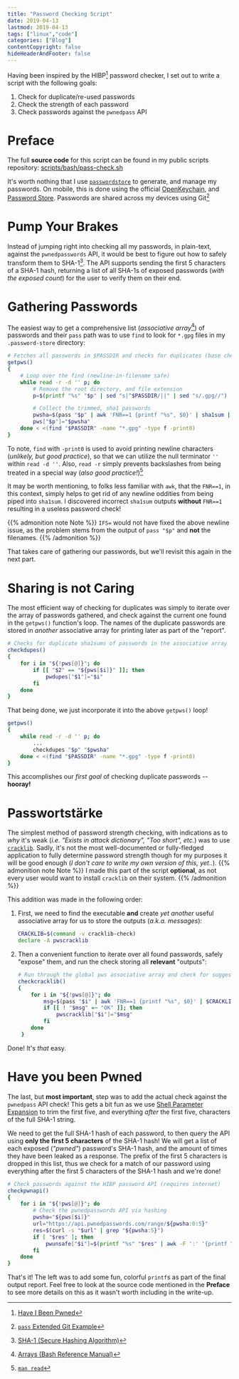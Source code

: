 ```yaml
---
title: "Password Checking Script"
date: 2019-04-13
lastmod: 2019-04-13
tags: ["linux","code"]
categories: ["Blog"]
contentCopyright: false
hideHeaderAndFooter: false
---
```

Having been inspired by the HIBP[^1] password checker, I set out to write a
script with the following goals:

1. Check for duplicate/re-used passwords
1. Check the strength of each password
1. Check passwords against the `pwnedpass` API

<!--more-->
# Preface
The full **source code** for this script can be found in my public scripts
repository:
[scripts/bash/pass-check.sh](https://gitlab.com/bdebyl/scripts/blob/master/bash/pass-check.sh)

It's worth nothing that I use [`passwordstore`](https://www.passwordstore.org/)
to generate, and manage my passwords. On mobile, this is done using the official
[OpenKeychain](https://www.openkeychain.org/), and
[Password Store](https://github.com/zeapo/Android-Password-Store). Passwords are
shared across my devices using Git[^2]

# Pump Your Brakes
Instead of jumping right into checking all my passwords, in plain-text, against
the `pwnedpasswords` API, it would be best to figure out how to safely transform
them to SHA-1[^3]. The API supports sending the first 5 characters of a SHA-1
hash, returning a list of all SHA-1s of exposed passwords (_with the exposed
count_) for the user to verify them on their end.

# Gathering Passwords
The easiest way to get a comprehensive list (_associative array_[^4]) of
passwords and their `pass` path was to use `find` to look for `*.gpg` files in
my `.password-store` directory:
```bash
# Fetches all passwords in $PASSDIR and checks for duplicates (base check)
getpws()
{
    # Loop over the find (newline-in-filename safe)
    while read -r -d '' p; do
        # Remove the root directory, and file extension
        p=$(printf "%s" "$p" | sed "s|^$PASSDIR/||" | sed "s/.gpg//")

        # Collect the trimmed, sha1 passwords
        pwsha=$(pass "$p" | awk 'FNR==1 {printf "%s", $0}' | sha1sum | awk '{printf "%s", toupper($1)}')
        pws["$p"]="$pwsha"
    done < <(find "$PASSDIR" -name "*.gpg" -type f -print0)
}
```
To note, `find` with `-print0` is used to avoid printing newline characters
(_unlikely, but good practice_), so that we can utilize the null terminator `''`
within `read -d ''`. Also, `read -r` simply prevents backslashes from being
treated in a special way (_also good practice!_)[^5]

It may be worth mentioning, to folks less familiar with `awk`, that the
`FNR==1`, in this context, simply helps to get rid of any newline oddities from
being piped into `sha1sum`. I discovered incorrect `sha1sum` outputs **without**
`FNR==1` resulting in a useless password check!

{{% admonition note Note %}}
`IFS=` would not have fixed the above newline issue, as the problem stems
from the output of `pass "$p"` and **not** the filenames.
{{% /admonition %}}

That takes care of gathering our passwords, but we'll revisit this again in the
next part.

# Sharing is not Caring
The most efficient way of checking for duplicates was simply to iterate over the
array of passwords gathered, and check against the current one found in the
`getpws()` function's loop. The names of the duplicate passwords are stored in
_another_ associative array for printing later as part of the "report".
```bash
# Checks for duplicate sha1sums of passwords in the associative array
checkdupes()
{
    for i in "${!pws[@]}"; do
        if [[ "$2" == "${pws[$i]}" ]]; then
            pwdupes["$1"]="$i"
        fi
    done
}
```

That being done, we just incorporate it into the above `getpws()` loop!
```bash
getpws()
{
    while read -r -d '' p; do
        ...
        checkdupes "$p" "$pwsha"
    done < <(find "$PASSDIR" -name "*.gpg" -type f -print0)
}
```

This accomplishes our *first goal* of checking duplicate passwords --
**hooray!**

# Passwortstärke
The simplest method of password strength checking, with indications as to _why_
it's weak (_i.e. "Exists in attack dictionary", "Too short", etc._) was to use
[`cracklib`](https://github.com/cracklib/cracklib). Sadly, it's not the most
well-documented or fully-fledged application to fully determine password
strength though for my purposes it will be good enough (_I don't care to write
my own version of this, yet.._).
{{% admonition note Note %}}
I made this part of the script **optional**, as not every user would want to
install `cracklib` on their system.
{{% /admonition %}}

This addition was made in the following order:

1. First, we need to find the executable **and** create _yet another_ useful
   associative array for us to store the outputs (_a.k.a. messages_):
   ```bash
   CRACKLIB=$(command -v cracklib-check)
   declare -A pwscracklib
   ```

1. Then a convenient function to iterate over all found passwords, safely
   "expose" them, and run the check storing all **relevant** "outputs":
   ```bash
   # Run through the global pws associative array and check for suggestions
   checkcracklib()
   {
       for i in "${!pws[@]}"; do
           msg=$(pass "$i" | awk 'FNR==1 {printf "%s", $0}' | $CRACKLIB | sed s/^.*:[\ \\t]*//)
           if [[ ! "$msg" =~ "OK" ]]; then
               pwscracklib["$i"]="$msg"
           fi
       done
    }
   ```

Done! It's _that_ easy.

# Have you been Pwned
The last, but **most important**, step was to add the actual check against the
`pwnedpass` API check! This gets a bit fun as we use
[Shell Parameter Expansion](https://www.gnu.org/software/bash/manual/html_node/Shell-Parameter-Expansion.html)
to trim the first five, and everything _after_ the first five, characters of the
full SHA-1 string.

We need to get the full SHA-1 hash of each password, to then query the API using
**only the first 5 characters** of the SHA-1 hash! We will get a list of each
exposed (_"pwned"_) password's SHA-1 hash, and the amount of times they have
been leaked as a response. The prefix of the first 5 characters is dropped in
this list, thus we check for a match of our password using everything after the
first 5 characters of the SHA-1 hash and we're done!
```bash
# Check passwords against the HIBP password API (requires internet)
checkpwnapi()
{
    for i in "${!pws[@]}"; do
        # Check the pwnedpasswords API via hashing
        pwsha="${pws[$i]}"
        url="https://api.pwnedpasswords.com/range/${pwsha:0:5}"
        res=$(curl -s "$url" | grep "${pwsha:5}")
        if [ "$res" ]; then
            pwunsafe["$i"]=$(printf "%s" "$res" | awk -F ':' '{printf "%d", $2}')
        fi
    done
}
```

That's it! The left was to add some fun, colorful `printf`s as part of the final
output report. Feel free to look at the source code mentioned in the **Preface**
to see more details on this as it wasn't worth including in the write-up.

[^1]: [Have I Been Pwned](https://haveibeenpwned.com/Passwords)
[^2]: [`pass` Extended Git Example](https://git.zx2c4.com/password-store/about/#EXTENDED%20GIT%20EXAMPLE)
[^3]: [SHA-1 (Secure Hashing Algorithm)](https://en.wikipedia.org/wiki/SHA-1)
[^4]: [Arrays (Bash Reference Manual)](https://www.gnu.org/software/bash/manual/html_node/Arrays.html)
[^5]: [`man read`](https://linux.die.net/man/2/read)
